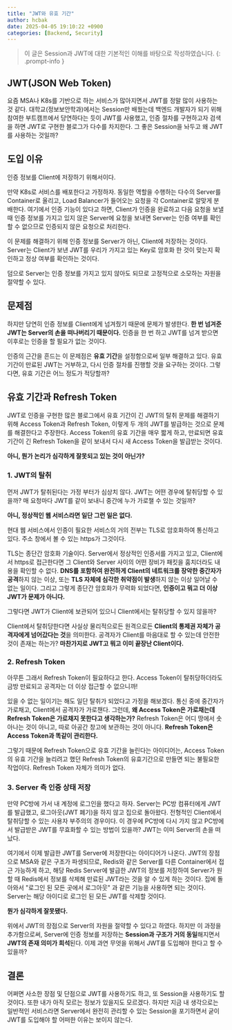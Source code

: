 ```yaml
---
title: "JWT와 유효 기간"
author: hcbak
date: 2025-04-05 19:10:22 +0900
categories: [Backend, Security]
---
```


> 이 글은 Session과 JWT에 대한 기본적인 이해를 바탕으로 작성하였습니다.
{: .prompt-info }

## JWT(JSON Web Token)

요즘 MSA나 K8s를 기반으로 하는 서비스가 많아지면서 JWT를 정말 많이 사용하는 것 같다. 대학교(정보보안학과)에서는 Session만 배웠는데 백엔드 개발자가 되기 위해 참여한 부트캠프에서 당연하다는 듯이 JWT를 사용했고, 인증 절차를 구현하고자 검색을 하면 JWT로 구현한 블로그가 다수를 차지한다. 그 좋은 Session을 놔두고 왜 JWT를 사용하는 것일까?

## 도입 이유

인증 정보를 Client에 저장하기 위해서이다.

만약 K8s로 서비스를 배포한다고 가정하자. 동일한 역할을 수행하는 다수의 Server를 Container로 올리고, Load Balancer가 들어오는 요청을 각 Container로 알맞게 분배한다. 여기에서 인증 기능이 있다고 하면, Client가 인증을 완료하고 다음 요청을 보낼 때 인증 정보를 가지고 있지 않은 Server에 요청을 보내면 Server는 인증 여부를 확인할 수 없으므로 인증되지 않은 요청으로 처리한다.

이 문제를 해결하기 위해 인증 정보를 Server가 아닌, Client에 저장하는 것이다. Server는 Client가 보낸 JWT를 우리가 가지고 있는 Key로 암호화 한 것이 맞는지 확인하고 정상 여부를 확인하는 것이다.

덤으로 Server는 인증 정보를 가지고 있지 않아도 되므로 고정적으로 소모하는 자원을 절약할 수 있다.

## 문제점

하지만 당연히 인증 정보를 Client에게 넘겨줬기 때문에 문제가 발생한다. **한 번 넘겨준 JWT는 Server의 손을 떠나버리기 때문이다.** 인증을 한 번 하고 JWT를 넘겨 받으면 이후로는 인증을 할 필요가 없는 것이다.

인증의 근간을 흔드는 이 문제점은 **유효 기간**을 설정함으로써 일부 해결하고 있다. 유효 기간이 만료된 JWT는 거부하고, 다시 인증 절차를 진행할 것을 요구하는 것이다. 그렇다면, 유효 기간은 어느 정도가 적당할까?

## 유효 기간과 Refresh Token

JWT로 인증을 구현한 많은 블로그에서 유효 기간이 긴 JWT의 탈취 문제를 해결하기 위해 Access Token과 Refresh Token, 이렇게 두 개의 JWT를 발급하는 것으로 문제를 해결한다고 주장한다. Access Token의 유효 기간을 매우 짧게 하고, 만료되면 유효 기간이 긴 Refresh Token을 같이 보내서 다시 새 Access Token을 발급받는 것이다.

**아니, 뭔가 논리가 심각하게 잘못되고 있는 것이 아닌가?**

### 1. JWT의 탈취

먼저 JWT가 탈취된다는 가정 부터가 심상치 않다. JWT는 어떤 경우에 탈취당할 수 있을까? 매 요청마다 JWT를 같이 보내니 중간에 누가 가로챌 수 있는 것일까?

**아니, 정상적인 웹 서비스라면 일단 그런 일은 없다.**

현대 웹 서비스에서 인증이 필요한 서비스의 거의 전부는 TLS로 암호화하여 통신하고 있다. 주소 창에서 볼 수 있는 https가 그것이다.

TLS는 종단간 암호화 기술이다. Server에서 정상적인 인증서를 가지고 있고, Client에서 https로 접근한다면 그 Client와 Server 사이의 어떤 장비가 패킷을 훔치더라도 내용을 확인할 수 없다. **DNS를 포함하여 완전하게 Client의 네트워크를 장악한 중간자가 공격**하지 않는 이상, 또는 **TLS 자체에 심각한 취약점이 발생**하지 않는 이상 일어날 수 없는 일이다. 그리고 그렇게 종단간 암호화가 무력화 되었다면, **인증이고 뭐고 더 이상 JWT가 문제가 아니다.**

그렇다면 JWT가 Client에 보관되어 있으니 Client에서는 탈취당할 수 있지 않을까?

Client에서 탈취당한다면 사실상 물리적으로든 원격으로든 **Client의 통제권 자체가 공격자에게 넘어갔다는 것**을 의미한다. 공격자가 Client를 마음대로 할 수 있는데 안전한 것이 존재는 하는가? **마찬가지로 JWT고 뭐고 이미 끝장난 Client이다.**

### 2. Refresh Token

아무튼 그래서 Refresh Token이 필요하다고 한다. Access Token이 탈취당하더라도 금방 만료되고 공격자는 더 이상 접근할 수 없으니까!

있을 수 없는 일이기는 해도 일단 탈취가 되었다고 가정을 해보겠다. 통신 중에 중간자가 가로채고, Client에서 공격자가 가로챈다. 그런데, **왜 Access Token은 가로채는데 Refresh Token은 가로채지 못한다고 생각하는가?** Refresh Token은 어디 땅에서 솟아나는 것이 아니고, 따로 아공간 창고에 보관하는 것이 아니다. **Refresh Token은 Access Token과 똑같이 관리한다.**

그렇기 때문에 Refresh Token으로 유효 기간을 늘린다는 아이디어는, Access Token의 유효 기간을 늘리려고 했던 Refresh Token의 유효기간으로 만들면 되는 불필요한 작업이다. Refresh Token 자체가 의미가 없다.

### 3. Server 측 인증 상태 저장

만약 PC방에 가서 내 계정에 로그인을 했다고 하자. Server는 PC방 컴퓨터에게 JWT를 발급했고, 로그아웃(JWT 폐기)을 하지 않고 집으로 돌아왔다. 전형적인 Client에서 탈취당할 수 있는 사용자 부주의의 경우이다. 이 경우에 PC방에 다시 가지 않고 PC방에서 발급받은 JWT를 무효화할 수 있는 방법이 있을까? JWT는 이미 Server의 손을 떠났다.

여기에서 이제 발급한 JWT를 Server에 저장한다는 아이디어가 나온다. JWT의 장점으로 MSA와 같은 구조가 파생되므로, Redis와 같은 Server를 다른 Container에서 접근 가능하게 하고, 해당 Redis Server에 발급한 JWT의 정보를 저장하여 Server가 원할 때 Redis에서 정보를 삭제해 만료된 JWT라는 것을 알 수 있게 하는 것이다. 집에 돌아와서 "로그인 된 모든 곳에서 로그아웃" 과 같은 기능을 사용하면 되는 것이다. Server는 해당 아이디로 로그인 된 모든 JWT를 삭제할 것이다.

**뭔가 심각하게 잘못됐다.**

위에서 JWT의 장점으로 Server의 자원을 절약할 수 있다고 하였다. 하지만 이 과정을 추가함으로써, Server에 인증 정보를 저장하는 **Session과 구조가 거의 동일**해지면서 **JWT의 존재 의미가 희석**된다. 이제 과연 무엇을 위해서 JWT를 도입해야 한다고 할 수 있을까?

## 결론

어쩌면 사소한 장점 및 단점으로 JWT를 사용하기도 하고, 또 Session을 사용하기도 할 것이다. 또한 내가 아직 모르는 정보가 있을지도 모르겠다. 하지만 지금 내 생각으로는 일반적인 서비스라면 Server에서 완전히 관리할 수 있는 Session을 포기하면서 굳이 JWT를 도입해야 할 어떠한 이유는 보이지 않는다.
